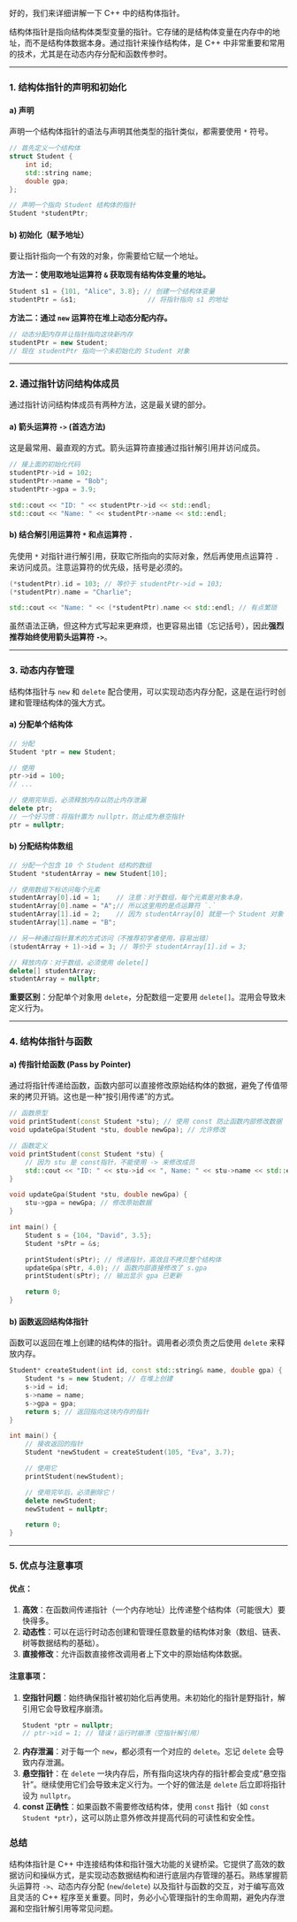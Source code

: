 好的，我们来详细讲解一下 C++ 中的结构体指针。

结构体指针是指向结构体类型变量的指针。它存储的是结构体变量在内存中的地址，而不是结构体数据本身。通过指针来操作结构体，是 C++ 中非常重要和常用的技术，尤其是在动态内存分配和函数传参时。

---

### 1. 结构体指针的声明和初始化

#### a) 声明
声明一个结构体指针的语法与声明其他类型的指针类似，都需要使用 `*` 符号。

```cpp
// 首先定义一个结构体
struct Student {
    int id;
    std::string name;
    double gpa;
};

// 声明一个指向 Student 结构体的指针
Student *studentPtr;
```

#### b) 初始化（赋予地址）
要让指针指向一个有效的对象，你需要给它赋一个地址。

**方法一：使用取地址运算符 `&` 获取现有结构体变量的地址。**

```cpp
Student s1 = {101, "Alice", 3.8}; // 创建一个结构体变量
studentPtr = &s1;                  // 将指针指向 s1 的地址
```

**方法二：通过 `new` 运算符在堆上动态分配内存。**

```cpp
// 动态分配内存并让指针指向这块新内存
studentPtr = new Student;
// 现在 studentPtr 指向一个未初始化的 Student 对象
```

---

### 2. 通过指针访问结构体成员

通过指针访问结构体成员有两种方法，这是最关键的部分。

#### a) 箭头运算符 `->` (首选方法)
这是最常用、最直观的方式。箭头运算符直接通过指针解引用并访问成员。

```cpp
// 接上面的初始化代码
studentPtr->id = 102;
studentPtr->name = "Bob";
studentPtr->gpa = 3.9;

std::cout << "ID: " << studentPtr->id << std::endl;
std::cout << "Name: " << studentPtr->name << std::endl;
```

#### b) 结合解引用运算符 `*` 和点运算符 `.`
先使用 `*` 对指针进行解引用，获取它所指向的实际对象，然后再使用点运算符 `.` 来访问成员。注意运算符的优先级，括号是必须的。

```cpp
(*studentPtr).id = 103; // 等价于 studentPtr->id = 103;
(*studentPtr).name = "Charlie";

std::cout << "Name: " << (*studentPtr).name << std::endl; // 有点繁琐
```
虽然语法正确，但这种方式写起来更麻烦，也更容易出错（忘记括号），因此**强烈推荐始终使用箭头运算符 `->`**。

---

### 3. 动态内存管理

结构体指针与 `new` 和 `delete` 配合使用，可以实现动态内存分配，这是在运行时创建和管理结构体的强大方式。

#### a) 分配单个结构体

```cpp
// 分配
Student *ptr = new Student;

// 使用
ptr->id = 100;
// ...

// 使用完毕后，必须释放内存以防止内存泄漏
delete ptr;
// 一个好习惯：将指针置为 nullptr，防止成为悬空指针
ptr = nullptr;
```

#### b) 分配结构体数组

```cpp
// 分配一个包含 10 个 Student 结构的数组
Student *studentArray = new Student[10];

// 使用数组下标访问每个元素
studentArray[0].id = 1;    // 注意：对于数组，每个元素是对象本身，
studentArray[0].name = "A";// 所以这里用的是点运算符 `.`
studentArray[1].id = 2;    // 因为 studentArray[0] 就是一个 Student 对象
studentArray[1].name = "B";

// 另一种通过指针算术的方式访问（不推荐初学者使用，容易出错）
(studentArray + 1)->id = 3; // 等价于 studentArray[1].id = 3;

// 释放内存：对于数组，必须使用 delete[]
delete[] studentArray;
studentArray = nullptr;
```
**重要区别**：分配单个对象用 `delete`，分配数组一定要用 `delete[]`。混用会导致未定义行为。

---

### 4. 结构体指针与函数

#### a) 传指针给函数 (Pass by Pointer)
通过将指针传递给函数，函数内部可以直接修改原始结构体的数据，避免了传值带来的拷贝开销。这也是一种“按引用传递”的方式。

```cpp
// 函数原型
void printStudent(const Student *stu); // 使用 const 防止函数内部修改数据
void updateGpa(Student *stu, double newGpa); // 允许修改

// 函数定义
void printStudent(const Student *stu) {
    // 因为 stu 是 const指针，不能使用 -> 来修改成员
    std::cout << "ID: " << stu->id << ", Name: " << stu->name << std::endl;
}

void updateGpa(Student *stu, double newGpa) {
    stu->gpa = newGpa; // 修改原始数据
}

int main() {
    Student s = {104, "David", 3.5};
    Student *sPtr = &s;

    printStudent(sPtr); // 传递指针，高效且不拷贝整个结构体
    updateGpa(sPtr, 4.0); // 函数内部直接修改了 s.gpa
    printStudent(sPtr); // 输出显示 gpa 已更新

    return 0;
}
```

#### b) 函数返回结构体指针
函数可以返回在堆上创建的结构体的指针。调用者必须负责之后使用 `delete` 来释放内存。

```cpp
Student* createStudent(int id, const std::string& name, double gpa) {
    Student *s = new Student; // 在堆上创建
    s->id = id;
    s->name = name;
    s->gpa = gpa;
    return s; // 返回指向这块内存的指针
}

int main() {
    // 接收返回的指针
    Student *newStudent = createStudent(105, "Eva", 3.7);

    // 使用它
    printStudent(newStudent);

    // 使用完毕后，必须删除它！
    delete newStudent;
    newStudent = nullptr;

    return 0;
}
```

---

### 5. 优点与注意事项

#### 优点：
1.  **高效**：在函数间传递指针（一个内存地址）比传递整个结构体（可能很大）要快得多。
2.  **动态性**：可以在运行时动态创建和管理任意数量的结构体对象（数组、链表、树等数据结构的基础）。
3.  **直接修改**：允许函数直接修改调用者上下文中的原始结构体数据。

#### 注意事项：
1.  **空指针问题**：始终确保指针被初始化后再使用。未初始化的指针是野指针，解引用它会导致程序崩溃。
    ```cpp
    Student *ptr = nullptr;
    // ptr->id = 1; // 错误！运行时崩溃（空指针解引用）
    ```
2.  **内存泄漏**：对于每一个 `new`，都必须有一个对应的 `delete`。忘记 `delete` 会导致内存泄漏。
3.  **悬空指针**：在 `delete` 一块内存后，所有指向这块内存的指针都会变成“悬空指针”。继续使用它们会导致未定义行为。一个好的做法是 `delete` 后立即将指针设为 `nullptr`。
4.  **const 正确性**：如果函数不需要修改结构体，使用 `const` 指针（如 `const Student *ptr`），这可以防止意外修改并提高代码的可读性和安全性。

### 总结

结构体指针是 C++ 中连接结构体和指针强大功能的关键桥梁。它提供了高效的数据访问和操纵方式，是实现动态数据结构和进行底层内存管理的基石。熟练掌握箭头运算符 `->`、动态内存分配 (`new`/`delete`) 以及指针与函数的交互，对于编写高效且灵活的 C++ 程序至关重要。同时，务必小心管理指针的生命周期，避免内存泄漏和空指针解引用等常见问题。